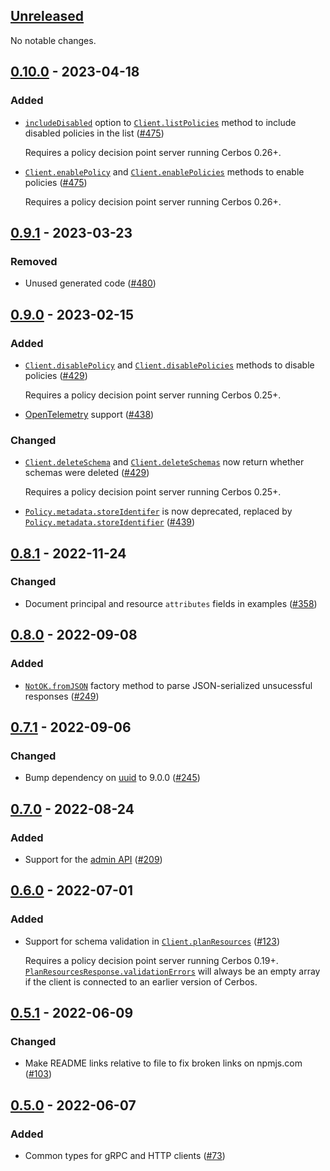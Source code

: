 ## [Unreleased]

No notable changes.

## [0.10.0] - 2023-04-18

### Added

- [`includeDisabled`](../../docs/core.listpoliciesrequest.includedisabled.md) option to [`Client.listPolicies`](../../docs/core.client.listpolicies.md) method to include disabled policies in the list ([#475](https://github.com/cerbos/cerbos-sdk-javascript/pull/475))

  Requires a policy decision point server running Cerbos 0.26+.

- [`Client.enablePolicy`](../../docs/core.client.enablepolicy.md) and [`Client.enablePolicies`](../../docs/core.client.enablepolicies.md) methods to enable policies ([#475](https://github.com/cerbos/cerbos-sdk-javascript/pull/475))

  Requires a policy decision point server running Cerbos 0.26+.

## [0.9.1] - 2023-03-23

### Removed

- Unused generated code ([#480](https://github.com/cerbos/cerbos-sdk-javascript/pull/480))

## [0.9.0] - 2023-02-15

### Added

- [`Client.disablePolicy`](../../docs/core.client.disablepolicy.md) and [`Client.disablePolicies`](../../docs/core.client.disablepolicies.md) methods to disable policies ([#429](https://github.com/cerbos/cerbos-sdk-javascript/pull/429))

  Requires a policy decision point server running Cerbos 0.25+.

- [OpenTelemetry](https://opentelemetry.io) support ([#438](https://github.com/cerbos/cerbos-sdk-javascript/pull/438))

### Changed

- [`Client.deleteSchema`](../../docs/core.client.deleteschema.md) and [`Client.deleteSchemas`](../../docs/core.client.deleteschemas.md) now return whether schemas were deleted ([#429](https://github.com/cerbos/cerbos-sdk-javascript/pull/429))

  Requires a policy decision point server running Cerbos 0.25+.

- [`Policy.metadata.storeIdentifer`](../../docs/core.policymetadata.storeidentifer.md) is now deprecated, replaced by [`Policy.metadata.storeIdentifier`](../../docs/core.policymetadata.storeidentifier.md) ([#439](https://github.com/cerbos/cerbos-sdk-javascript/pull/439))

## [0.8.1] - 2022-11-24

### Changed

- Document principal and resource `attributes` fields in examples ([#358](https://github.com/cerbos/cerbos-sdk-javascript/pull/358))

## [0.8.0] - 2022-09-08

### Added

- [`NotOK.fromJSON`](../../docs/core.notok.fromjson.md) factory method to parse JSON-serialized unsucessful responses ([#249](https://github.com/cerbos/cerbos-sdk-javascript/pull/249))

## [0.7.1] - 2022-09-06

### Changed

- Bump dependency on [uuid](https://github.com/uuidjs/uuid) to 9.0.0 ([#245](https://github.com/cerbos/cerbos-sdk-javascript/pull/245))

## [0.7.0] - 2022-08-24

### Added

- Support for the [admin API](https://docs.cerbos.dev/cerbos/latest/api/admin_api.html) ([#209](https://github.com/cerbos/cerbos-sdk-javascript/pull/209))

## [0.6.0] - 2022-07-01

### Added

- Support for schema validation in [`Client.planResources`](../../docs/core.client.planresources.md) ([#123](https://github.com/cerbos/cerbos-sdk-javascript/pull/123))

  Requires a policy decision point server running Cerbos 0.19+.
  [`PlanResourcesResponse.validationErrors`](../../docs/core.planresourcesresponsebase.validationerrors.md) will always be an empty array if the client is connected to an earlier version of Cerbos.

## [0.5.1] - 2022-06-09

### Changed

- Make README links relative to file to fix broken links on npmjs.com ([#103](https://github.com/cerbos/cerbos-sdk-javascript/pull/103))

## [0.5.0] - 2022-06-07

### Added

- Common types for gRPC and HTTP clients ([#73](https://github.com/cerbos/cerbos-sdk-javascript/pull/73))

[unreleased]: https://github.com/cerbos/cerbos-sdk-javascript/compare/@cerbos/core@0.10.0...HEAD
[0.10.0]: https://github.com/cerbos/cerbos-sdk-javascript/compare/@cerbos/core@0.9.1...@cerbos/core@0.10.0
[0.9.1]: https://github.com/cerbos/cerbos-sdk-javascript/compare/@cerbos/core@0.9.0...@cerbos/core@0.9.1
[0.9.0]: https://github.com/cerbos/cerbos-sdk-javascript/compare/@cerbos/core@0.8.1...@cerbos/core@0.9.0
[0.8.1]: https://github.com/cerbos/cerbos-sdk-javascript/compare/@cerbos/core@0.8.0...@cerbos/core@0.8.1
[0.8.0]: https://github.com/cerbos/cerbos-sdk-javascript/compare/@cerbos/core@0.7.1...@cerbos/core@0.8.0
[0.7.1]: https://github.com/cerbos/cerbos-sdk-javascript/compare/@cerbos/core@0.7.0...@cerbos/core@0.7.1
[0.7.0]: https://github.com/cerbos/cerbos-sdk-javascript/compare/@cerbos/core@0.6.0...@cerbos/core@0.7.0
[0.6.0]: https://github.com/cerbos/cerbos-sdk-javascript/compare/@cerbos/core@0.5.1...@cerbos/core@0.6.0
[0.5.1]: https://github.com/cerbos/cerbos-sdk-javascript/compare/@cerbos/core@0.5.0...@cerbos/core@0.5.1
[0.5.0]: https://github.com/cerbos/cerbos-sdk-javascript/compare/138ce112e6b775902ddd3791faa8a763dad8614f...@cerbos/core@0.5.0
